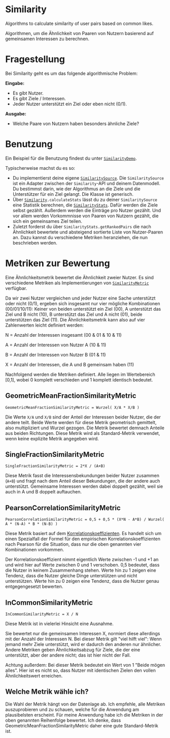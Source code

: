 # Similarity
Algorithms to calculate similarity of user pairs based on common likes.

Algorithmen, um die Ähnlichkeit von Paaren von Nutzern basierend auf gemeinsamen Interessen zu berechnen.

# Fragestellung

Bei Similarity geht es um das folgende algorithmische Problem:

**Eingabe:**
- Es gibt Nutzer.
- Es gibt Ziele / Interessen.
- Jeder Nutzer unterstützt ein Ziel oder eben nicht (0/1).

**Ausgabe:**
- Welche Paare von Nutzern haben besonders ähnliche Ziele?

# Benutzung

Ein Beispiel für die Benutzung findest du unter [``SimilarityDemo``](src/net/poczone/similarity/SimilarityDemo.java).

Typischerweise machst du es so:
- Du implementierst deine eigene [``SimilaritySource``](src/net/poczone/similarity/data/SimilaritySource.java). Die ``SimilaritySource`` ist ein Adapter zwischen der ``Similarity``-API und deinem Datenmodell. Du bestimmst darin, wie der Algorithmus an die Ziele und die Unterstützer für ein Ziel gelangt. Die Klasse ist generisch.
- Über [``Similarity``](src/net/poczone/similarity/Similarity.java)``.calculateStats`` lässt du zu deiner ``SimilaritySource`` eine Statistik berechnen, die [``SimilarityStats``](src/net/poczone/similarity/data/SimilarityStats.java). Dafür werden die Ziele selbst gezählt. Außerdem werden die Einträge pro Nutzer gezählt. Und vor allem werden Vorkommnisse von Paaren von Nutzern gezählt, die sich ein gemeinsames Ziel teilen.
- Zuletzt forderst du über ``SimilarityStats.getRankedPairs`` die nach Ähnlichkeit bewertete und absteigend sortierte Liste von Nutzer-Paaren an. Dazu kannst du verschiedene Metriken heranziehen, die nun beschrieben werden.

# Metriken zur Bewertung

Eine Ähnlichkeitsmetrik bewertet die Ähnlichkeit zweier Nutzer. Es sind verschiedene Metriken als Implementierungen von [``SimilarityMetric``](src/net/poczone/similarity/metrics/SimilarityMetric.java) verfügbar.

Da wir zwei Nutzer vergleichen und jeder Nutzer eine Sache unterstützt oder nicht (0/1), ergeben sich insgesamt nur vier mögliche Kombinationen (00/01/10/11): Keiner von beiden unterstützt ein Ziel (00), A unterstützt das Ziel und B nicht (10), B unterstützt das Ziel und A nicht (01), beide unterstützen das Ziel (11). Die Ähnlichkeitsmetrik kann also auf vier Zahlenwerten leicht definiert werden:

N = Anzahl der Interessen insgesamt (00 & 01 & 10 & 11)

A = Anzahl der Interessen von Nutzer A (10 & 11)

B = Anzahl der Interessen von Nutzer B (01 & 11)

X = Anzahl der Interessen, die A und B gemeinsam haben (11)

Nachfolgend werden die Metriken definiert. Alle liegen im Wertebereich [0,1], wobei 0 komplett verschieden und 1 komplett identisch bedeutet.

## GeometricMeanFractionSimilarityMetric
``GeometricMeanFractionSimilarityMetric = Wurzel( X/A * X/B )``

Die Werte ``X/A`` und ``X/B`` sind der Anteil der Interessen beider Nutzer, die der andere teilt. Beide Werte werden für diese Metrik geometrisch gemittelt, also multipliziert und Wurzel gezogen. Die Metrik bewertet demnach Anteile aus beiden Richtungen. Diese Metrik wird als Standard-Metrik verwendet, wenn keine explizite Metrik angegeben wird.

## SingleFractionSimilarityMetric
``SingleFractionSimilarityMetric = 2*X / (A+B)``

Diese Metrik fasst die Interessensbekundungen beider Nutzer zusammen (``A+B``) und fragt nach dem Anteil dieser Bekundungen, die der andere auch unterstützt. Gemeinsame Interessen werden dabei doppelt gezählt, weil sie auch in A und B doppelt auftauchen.

## PearsonCorrelationSimilarityMetric

``PearsonCorrelationSimilarityMetric = 0,5 + 0,5 * (X*N - A*B) / Wurzel( A * (N-A) * B * (N-B) )``

Diese Metrik basiert auf dem [Korrelationskoeffizienten](https://de.wikipedia.org/wiki/Korrelationskoeffizient). Es handelt sich um einen Spezialfall der Formel für den empirischen Korrelationskoeffizienten nach Pearson für die Situation, dass nur die oben genannten vier Kombinationen vorkommen.

Der Korrelationskoeffizient nimmt eigentlich Werte zwischen -1 und +1 an und wird hier auf Werte zwischen 0 und 1 verschoben. 0,5 bedeutet, dass die Nutzer in keinem Zusammenhang stehen. Werte hin zu 1 zeigen eine Tendenz, dass die Nutzer gleiche Dinge unterstützen und nicht unterstützen. Werte hin zu 0 zeigen eine Tendenz, dass die Nutzer genau entgegengesetzt bewerten.

## InCommonSimilarityMetric
``InCommonSimilarityMetric = X / N``

Diese Metrik ist in vielerlei Hinsicht eine Ausnahme.

Sie bewertet nur die gemeinsamen Interessen X, normiert diese allerdings mit der Anzahl der Interessen N. Bei dieser Metrik gilt "viel hilft viel": Wenn jemand mehr Ziele unterstützt, wird er dadurch den anderen nur ähnlicher. Andere Metriken geben Ähnlichkeitsabzug für Ziele, die der eine unterstützt, aber der andere nicht; das ist hier nicht der Fall.

Achtung außerdem: Bei dieser Metrik bedeutet ein Wert von 1 "Beide mögen alles". Hier ist es nicht so, dass Nutzer mit identischen Zielen den vollen Ähnlichkeitswert erreichen.

## Welche Metrik wähle ich?

Die Wahl der Metrik hängt von der Datenlage ab. Ich empfehle, alle Metriken auszuprobieren und zu schauen, welche für die Anwendung am plausibelsten erscheint. Für meine Anwendung habe ich die Metriken in der oben genannten Reihenfolge bewertet. Ich denke, dass GeometricMeanFractionSimilarityMetric daher eine gute Standard-Metrik ist.
